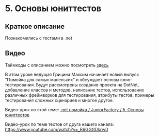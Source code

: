 ﻿# 5. Основы юниттестов

## Краткое описание

Познакомились с тестами в .net

## Видео

Таймкоды с описанием можно посмотреть [здесь](video.md)

В этом уроке ведущая Грицина Максим начинает новый выпуск "Помойка для самых маленьких" и обсуждает основы юнит-тестирования. 
Будут рассмотрены создание проекта на DotNet, добавление классов и методов, написание тестов, использование различных фреймворков для тестирования, 
атрибуты тестов, примеры тестирования сложных сценариев и многое другое.

Видео-урок по этой теме: [.net помойка / JuniorFactory / 5. Основы юниттестов](https://www.youtube.com/watch?v=Soy_edNRgco)

Видео-урок по теме тестов от друга нашего канала: https://www.youtube.com/watch?v=_R6GGGDkrw0
